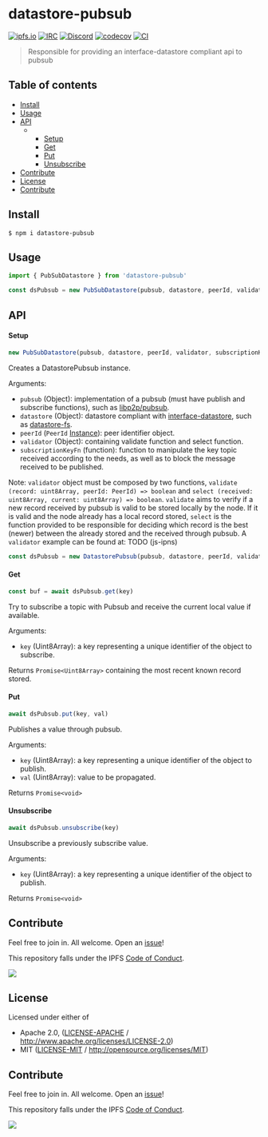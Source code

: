 # datastore-pubsub <!-- omit in toc -->

[![ipfs.io](https://img.shields.io/badge/project-IPFS-blue.svg?style=flat-square)](http://ipfs.io)
[![IRC](https://img.shields.io/badge/freenode-%23ipfs-blue.svg?style=flat-square)](http://webchat.freenode.net/?channels=%23ipfs)
[![Discord](https://img.shields.io/discord/806902334369824788?style=flat-square)](https://discord.gg/ipfs)
[![codecov](https://img.shields.io/codecov/c/github/ipfs/js-datastore-pubsub.svg?style=flat-square)](https://codecov.io/gh/ipfs/js-datastore-pubsub)
[![CI](https://img.shields.io/github/workflow/status/ipfs/js-datastore-pubsub/test%20&%20maybe%20release/master?style=flat-square)](https://github.com/ipfs/js-datastore-pubsub/actions/workflows/js-test-and-release.yml)

> Responsible for providing an interface-datastore compliant api to pubsub

## Table of contents <!-- omit in toc -->

- [Install](#install)
- [Usage](#usage)
- [API](#api)
  - - [Setup](#setup)
    - [Get](#get)
    - [Put](#put)
    - [Unsubscribe](#unsubscribe)
- [Contribute](#contribute)
- [License](#license)
- [Contribute](#contribute-1)

## Install

```console
$ npm i datastore-pubsub
```

## Usage

```js
import { PubSubDatastore } from 'datastore-pubsub'

const dsPubsub = new PubSubDatastore(pubsub, datastore, peerId, validator)
```

## API

#### Setup

```js
new PubSubDatastore(pubsub, datastore, peerId, validator, subscriptionKeyFn)
```

Creates a DatastorePubsub instance.

Arguments:

- `pubsub` (Object): implementation of a pubsub (must have publish and subscribe functions), such as [libp2p/pubsub](https://github.com/libp2p/js-libp2p/blob/master/src/pubsub.js).
- `datastore` (Object): datastore compliant with [interface-datastore](https://github.com/ipfs/interface-datastore), such as [datastore-fs](https://github.com/ipfs/js-datastore-fs).
- `peerId` (`PeerId` [Instance](https://github.com/libp2p/js-peer-id)): peer identifier object.
- `validator` (Object): containing validate function and select function.
- `subscriptionKeyFn` (function): function to manipulate the key topic received according to the needs, as well as to block the message received to be published.

Note: `validator` object must be composed by two functions, `validate (record: uint8Array, peerId: PeerId) => boolean` and `select (received: uint8Array, current: uint8Array) => boolean`. `validate` aims to verify if a new record received by pubsub is valid to be stored locally by the node. If it is valid and the node already has a local record stored, `select` is the function provided to be responsible for deciding which record is the best (newer) between the already stored and the received through pubsub. A `validator` example can be found at: TODO (js-ipns)

```js
const dsPubsub = new DatastorePubsub(pubsub, datastore, peerId, validator)
```

#### Get

```js
const buf = await dsPubsub.get(key)
```

Try to subscribe a topic with Pubsub and receive the current local value if available.

Arguments:

- `key` (Uint8Array): a key representing a unique identifier of the object to subscribe.

Returns `Promise<Uint8Array>` containing the most recent known record stored.

#### Put

```js
await dsPubsub.put(key, val)
```

Publishes a value through pubsub.

Arguments:

- `key` (Uint8Array): a key representing a unique identifier of the object to publish.
- `val` (Uint8Array): value to be propagated.

Returns `Promise<void>`

#### Unsubscribe

```js
await dsPubsub.unsubscribe(key)
```

Unsubscribe a previously subscribe value.

Arguments:

- `key` (Uint8Array): a key representing a unique identifier of the object to publish.

Returns `Promise<void>`

## Contribute

Feel free to join in. All welcome. Open an [issue](https://github.com/ipfs/js-ipns/issues)!

This repository falls under the IPFS [Code of Conduct](https://github.com/ipfs/community/blob/master/code-of-conduct.md).

[![](https://cdn.rawgit.com/jbenet/contribute-ipfs-gif/master/img/contribute.gif)](https://github.com/ipfs/community/blob/master/CONTRIBUTING.md)

## License

Licensed under either of

- Apache 2.0, ([LICENSE-APACHE](LICENSE-APACHE) / <http://www.apache.org/licenses/LICENSE-2.0>)
- MIT ([LICENSE-MIT](LICENSE-MIT) / <http://opensource.org/licenses/MIT>)

## Contribute

Feel free to join in. All welcome. Open an [issue](https://github.com/ipfs/js-ipfs-unixfs-importer/issues)!

This repository falls under the IPFS [Code of Conduct](https://github.com/ipfs/community/blob/master/code-of-conduct.md).

[![](https://cdn.rawgit.com/jbenet/contribute-ipfs-gif/master/img/contribute.gif)](https://github.com/ipfs/community/blob/master/CONTRIBUTING.md)
